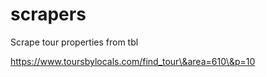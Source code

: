 # scrapers

Scrape tour properties from tbl


https://www.toursbylocals.com/find_tour\&area=610\&p=10

